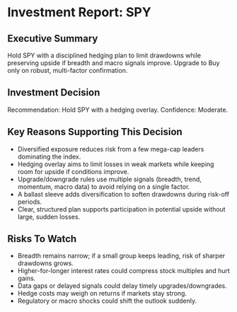 # Investment Report: SPY
## Executive Summary
Hold SPY with a disciplined hedging plan to limit drawdowns while preserving upside if breadth and macro signals improve. Upgrade to Buy only on robust, multi-factor confirmation.

## Investment Decision
Recommendation: Hold SPY with a hedging overlay. Confidence: Moderate.

## Key Reasons Supporting This Decision
- Diversified exposure reduces risk from a few mega-cap leaders dominating the index.
- Hedging overlay aims to limit losses in weak markets while keeping room for upside if conditions improve.
- Upgrade/downgrade rules use multiple signals (breadth, trend, momentum, macro data) to avoid relying on a single factor.
- A ballast sleeve adds diversification to soften drawdowns during risk-off periods.
- Clear, structured plan supports participation in potential upside without large, sudden losses.

## Risks To Watch
- Breadth remains narrow; if a small group keeps leading, risk of sharper drawdowns grows.
- Higher-for-longer interest rates could compress stock multiples and hurt gains.
- Data gaps or delayed signals could delay timely upgrades/downgrades.
- Hedge costs may weigh on returns if markets stay strong.
- Regulatory or macro shocks could shift the outlook suddenly.
